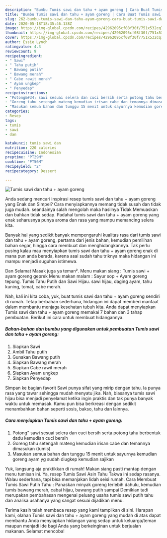 ```yaml
---
description: "Bumbu Tumis sawi dan tahu + ayam goreng | Cara Buat Tumis sawi dan tahu + ayam goreng Yang Sedap"
title: "Bumbu Tumis sawi dan tahu + ayam goreng | Cara Buat Tumis sawi dan tahu + ayam goreng Yang Sedap"
slug: 262-bumbu-tumis-sawi-dan-tahu-ayam-goreng-cara-buat-tumis-sawi-dan-tahu-ayam-goreng-yang-sedap
date: 2020-05-18T18:35:46.138Z
image: https://img-global.cpcdn.com/recipes/42962095cf08f30f/751x532cq70/tumis-sawi-dan-tahu-ayam-goreng-foto-resep-utama.jpg
thumbnail: https://img-global.cpcdn.com/recipes/42962095cf08f30f/751x532cq70/tumis-sawi-dan-tahu-ayam-goreng-foto-resep-utama.jpg
cover: https://img-global.cpcdn.com/recipes/42962095cf08f30f/751x532cq70/tumis-sawi-dan-tahu-ayam-goreng-foto-resep-utama.jpg
author: Essie Lynch
ratingvalue: 4.3
reviewcount: 9
recipeingredient:
- " Sawi"
- " Tahu putih"
- " Bawang putih"
- " Bawang merah"
- " Cabe rawit merah"
- " Ayam ungkep"
- " Penyedap"
recipeinstructions:
- "Potong&#34; sawi sesuai selera dan cuci bersih serta potong tahu berbentuk dadu kemudian cuci bersih"
- "Goreng tahu setengah mateng kemudian irisan cabe dan temannya dimasukan (tumis)"
- "Masukan semua bahan dan tunggu 15 menit untuk sayurnya kemudian goreng ayam yg sudah diugkep kemudian sajikan"
categories:
- Resep
tags:
- tumis
- sawi
- dan

katakunci: tumis sawi dan 
nutrition: 220 calories
recipecuisine: Indonesian
preptime: "PT29M"
cooktime: "PT56M"
recipeyield: "2"
recipecategory: Dessert

---
```



![Tumis sawi dan tahu + ayam goreng](https://img-global.cpcdn.com/recipes/42962095cf08f30f/751x532cq70/tumis-sawi-dan-tahu-ayam-goreng-foto-resep-utama.jpg)

Anda sedang mencari inspirasi resep tumis sawi dan tahu + ayam goreng yang Enak dan Simpel? Cara menyiapkannya memang tidak susah dan tidak juga mudah. seandainya salah mengolah maka hasilnya Tidak Memuaskan dan bahkan tidak sedap. Padahal tumis sawi dan tahu + ayam goreng yang enak seharusnya punya aroma dan rasa yang mampu memancing selera kita.

Banyak hal yang sedikit banyak mempengaruhi kualitas rasa dari tumis sawi dan tahu + ayam goreng, pertama dari jenis bahan, kemudian pemilihan bahan segar, hingga cara membuat dan menghidangkannya. Tak perlu pusing kalau mau menyiapkan tumis sawi dan tahu + ayam goreng enak di mana pun anda berada, karena asal sudah tahu triknya maka hidangan ini mampu menjadi suguhan istimewa.

Dan Selamat Masak juga ya teman². Menu makan siang : Tumis sawi + ayam goreng geprek Menu makan malam : Sayur sop + Ayam goreng tepung. Tumis Tahu Putih dan Sawi Hijau. sawi hijau, daging ayam, tahu kuning, tomat, cabe merah.


Nah, kali ini kita coba, yuk, buat tumis sawi dan tahu + ayam goreng sendiri di rumah. Tetap berbahan sederhana, hidangan ini dapat memberi manfaat dalam membantu menjaga kesehatan tubuh kita. Anda dapat menyiapkan Tumis sawi dan tahu + ayam goreng memakai 7 bahan dan 3 tahap pembuatan. Berikut ini cara untuk membuat hidangannya.

<!--inarticleads1-->

##### Bahan-bahan dan bumbu yang digunakan untuk pembuatan Tumis sawi dan tahu + ayam goreng:

1. Siapkan  Sawi
1. Ambil  Tahu putih
1. Gunakan  Bawang putih
1. Siapkan  Bawang merah
1. Siapkan  Cabe rawit merah
1. Siapkan  Ayam ungkep
1. Siapkan  Penyedap


Simpan ke bagian favorit Sawi punya sifat yang mirip dengan tahu. Ia punya rasa yang tawar sehingga mudah menyatu jika. Nah, biasanya tumis sawi hijau bisa menjadi penyelamat ketika ingin praktis dan tak punya banyak waktu untuk memasak. Kamu pun bisa berkreasi dengan sedikit menambahkan bahan seperti sosis, bakso, tahu dan lainnya. 

<!--inarticleads2-->

##### Cara menyiapkan Tumis sawi dan tahu + ayam goreng:

1. Potong&#34; sawi sesuai selera dan cuci bersih serta potong tahu berbentuk dadu kemudian cuci bersih
1. Goreng tahu setengah mateng kemudian irisan cabe dan temannya dimasukan (tumis)
1. Masukan semua bahan dan tunggu 15 menit untuk sayurnya kemudian goreng ayam yg sudah diugkep kemudian sajikan


Yuk, langsung aja praktikkan di rumah! Makan siang pasti mantap dengan menu tumisan ini. Ya, resep Tumis Sawi Asin Tahu Takwa ini sedap rasanya. Walau sederhana, tapi bisa memanjakan lidah seisi rumah. Cara Membuat Tumis Sawi Putih Tahu : Panaskan minyak goreng terlebih dahulu, kemudian tumis bawang merah, cabai hijau, bawang putih sampai Demikian tadi merupakan pembahasan mengenai peluang usaha tumis sawi putih tahu dan analisa usahanya yang sangat sesuai dijadikan menu. 

Terima kasih telah membaca resep yang kami tampilkan di sini. Harapan kami, olahan Tumis sawi dan tahu + ayam goreng yang mudah di atas dapat membantu Anda menyiapkan hidangan yang sedap untuk keluarga/teman maupun menjadi ide bagi Anda yang berkeinginan untuk berjualan makanan. Selamat mencoba!
